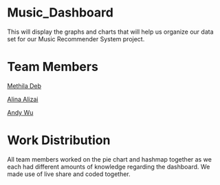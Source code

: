 # Music_Dashboard
This will display the graphs and charts that will help us organize our data set for our Music Recommender System project.

# Team Members
[Methila Deb](https://github.com/methiladeb)

[Alina Alizai](https://github.com/Alina1z)

[Andy Wu](https://github.com/ndxnode)

# Work Distribution
All team members worked on the pie chart and hashmap together as we each had different amounts of knowledge regarding the dashboard. We made use of live share and coded together.
